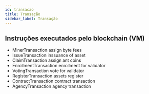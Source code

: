 ```yaml
---
id: transacao
title: Transação
sidebar_label: Transação
---
```


## Instruções executados pelo blockchain (VM)

- MinerTransaction	assign byte fees
- IssueTransaction	inssuance of asset
- ClaimTransaction	assign ant coins
- EnrollmentTransaction	enrollment for validator
- VotingTransaction	vote for validator
- RegisterTransaction assets register
- ContractTransaction contract transaction
- AgencyTransaction	 agency transaction

